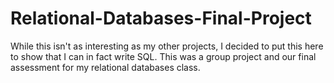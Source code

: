 # Relational-Databases-Final-Project
While this isn't as interesting as my other projects, I decided to put this here to show that I can in fact write SQL. This was a group project and our final assessment for my relational databases class.
